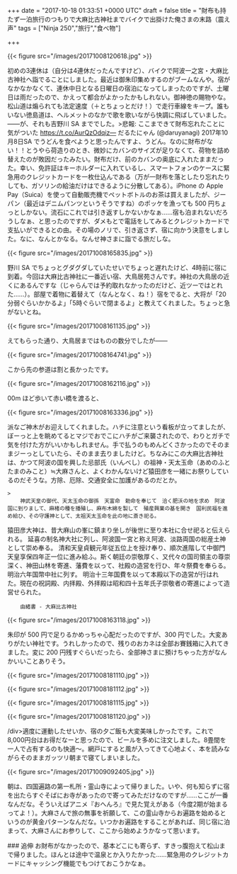 
+++
date = "2017-10-18 01:33:51 +0000 UTC"
draft = false
title = "財布も持たず一泊旅行のつもりで大麻比古神社までバイクで出掛けた俺さまの末路（震え声"
tags = ["Ninja 250","旅行","食べ物"]

+++


{{< figure src="/images/20171008120618.jpg"  >}}

初めの3連休は（自分は4連休だったんですけど）、バイクで阿波一之宮・大麻比古神社へ詣でることにしました。最近は御朱印集めするのがブームなんや。宿がなかなかなくて、連休中日となる日曜日の宿泊になってしまったのですが、土曜日は雨だったので、かえって都合がよかったかもしれない。御神徳の賜物やな。松山道は煽られても法定速度（＋とちょっとだけ！）で走行車線をキープ。誰もいない徳島道は、ヘルメットのなかで歌を歌いながら快調に飛ばしていました。――が、それも吉野川 SA まででした。>悲報: ここまできて財布忘れたことに気がついた https://t.co/AurQzOdqiz— だるたにゃん (@daruyanagi) 2017年10月8日SA でうどんを食べようと思ったんですよ、うどん。なのに財布がない！！とうやら荷造りのとき、微妙にカバンのサイズが足りなくて、荷物を詰め替えたのが敗因だったみたい。財布だけ、前のカバンの奥底に入れたままだった。幸い、免許証はキーホルダーに入れているし、スマートフォンのケースに緊急用のクレジットカードを一枚仕込んである（万が一財布を落としたり忘れたりしても、ガソリンの給油だけはできるように分散してある）。iPhone の Apple Pay（Suica）を使って自動販売機でペットボトルのお茶は買えましたが、ジーパン（最近はデニムパンツというそうですね）のポッケを漁っても 500 円ちょっとしかない。流石にこれでは引き返すしかないかなぁ……宿も泊まれないだろうしなぁ、と思ったのですが、ダメもとで電話をしてみるとクレジットカードで支払いができるとの由。その場のノリで、引き返さず、宿に向かう決意をしました。なに、なんとかなる。なんせ神さまに詣でる旅だしな。

{{< figure src="/images/20171008165835.jpg"  >}}

野川 SA でちょっとグダグダしていたせいでちょっと遅れたけど、4時前に宿に到着。今回は大麻比古神社に一番近い宿、大鳥居苑さんです。神社の大鳥居の近くにあるんですな（じゃらんでは予約取れなかったのだけど、近ツーではとれた……）。部屋で着物に着替えて（なんとなく、ね！）宿をでると、大将が「20分弱ぐらいかかるよ」「5時ぐらいで閉まるよ」と教えてくれました。ちょっと急がないとね。

{{< figure src="/images/20171008161135.jpg"  >}}

えてもらった通り、大鳥居まではものの数分でしたが――

{{< figure src="/images/20171008164741.jpg"  >}}

こから先の参道は割と長かったです。

{{< figure src="/images/20171008162116.jpg"  >}}

00m ほど歩いて赤い橋を渡ると、

{{< figure src="/images/20171008163336.jpg"  >}}

派なご神木がお迎えしてくれました。ハチに注意という看板が立ってましたが、ぼーっと上を眺めてるとマジでおでこにハチがご来襲されたので、わりとガチで気を付けた方がいいかもしれません。手で払うのもめんどくさかったのでそのままジーっとしていたら、そのまま去りましたけど。ちなみにこの大麻比古神社は、かつて阿波の国を興した忌部氏（いんべし）の祖神・天太玉命（あめのふとたまのみこと）≒大麻さんと、よくわかんないけど猿田彦を一緒にお祭りしているのだそうな。方除、厄除、交通安全に加護があるのだとか。

    >
        神武天皇の御代、天太玉命の御孫　天富命　勅命を奉じて　洽く肥沃の地を求め　阿波国に到りまして、麻楮の種を播殖し、麻布木綿を製して　殖産興業の基を開き　国利民福を進め給ひ、その守護神として、太祖天太玉命を此の地に斎き祀る。
猿田彦大神は、昔大麻山の峯に鎮まり坐しが後世に至り本社に合せ祀ると伝えられる。
延喜の制名神大社に列し、阿波国一宮と称え阿波、淡路両国の総産土神として崇め奉る。
清和天皇貞観元年従五位上を授け奉り、順次進階して中御門天皇享保四年正一位に進み給ふ。斯く朝廷の崇敬厚く、又代々の国司領主の尊崇深く、神田山林を寄進、藩費を以って、社殿の造営を行ひ、年々祭費を奉らる。明治六年国幣中社に列す。
明治十三年国費を以って本殿以下の造営が行はれた。現在の祝詞殿、内拝殿、外拝殿は昭和四十五年氏子崇敬者の寄進によって造営せられた。

        由緒書 - 大麻比古神社
    


{{< figure src="/images/20171008163118.jpg"  >}}

朱印が 500 円で足りるかめっちゃ心配だったのですが、300 円でした。大変ありがたい神社です。うれしかったので、残りのおカネは全部お賽銭箱に入れてきました。変に 200 円残すぐらいだったら、全部神さまに預けちゃった方がなんかいいことありそう。<div class="images-row mceNonEditable">

{{< figure src="/images/20171008181110.jpg"  >}}

{{< figure src="/images/20171008181112.jpg"  >}}

{{< figure src="/images/20171008181115.jpg"  >}}

{{< figure src="/images/20171008181120.jpg"  >}}

/div>適度に運動したせいか、宿の夕ご飯も大変美味しかったです。これで8,000円台はお得だなーと思ったので、ビールを多めに注文しました。8畳間を一人で占有するのも快適～。網戸にすると風が入ってきて心地よく、本を読みながらそのままガッツリ朝まで寝てしまいました。

{{< figure src="/images/20171009092405.jpg"  >}}

朝は、四国遍路の第一札所・霊山寺によって帰りました。いや、何も知らずに宿を出たらすぐそばにお寺があったので寄ってみただけなのですが……ここが一番なんだな。そういえばアニメ『おへんろ』で見た覚えがある（今度2期が始まるってよ！）。大麻さんで旅の無事を祈願して、この霊山寺からお遍路を始めるというのが黄金パターンなんだな。いつかお遍路をすることがあれば、同じ宿に泊まって、大麻さんにお参りして、ここから始めようかなって思います。

<div class="section">
    ### 追伸
    お財布がなかったので、基本どこにも寄らず、すきっ腹抱えて松山まで帰りました。ほんとは途中で温泉とか入りたかった……緊急用のクレジットカードにキャッシング機能でもつけておこうかなぁ。

</div>

